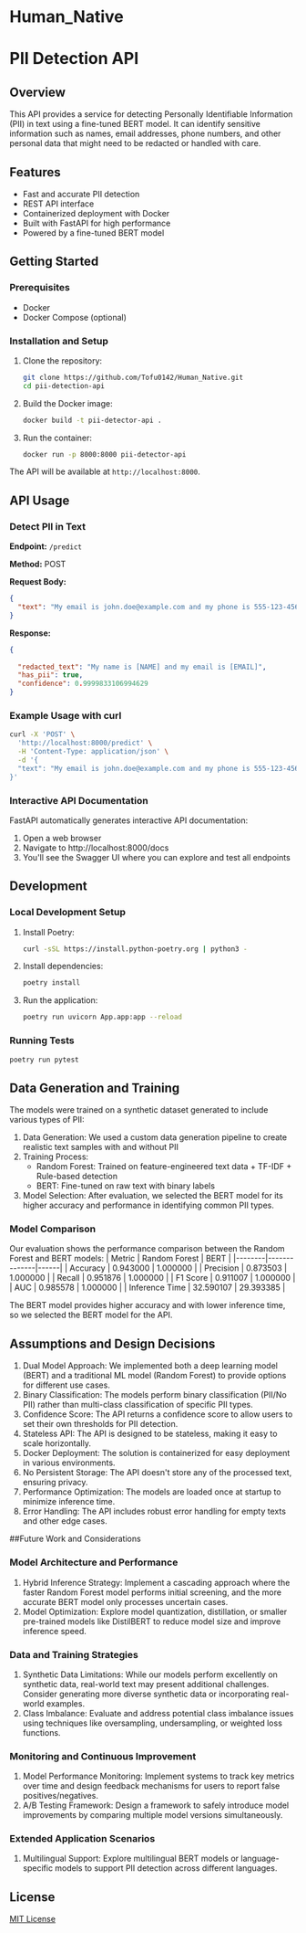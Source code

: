 # Human_Native

# PII Detection API

## Overview

This API provides a service for detecting Personally Identifiable Information (PII) in text using a fine-tuned BERT model. It can identify sensitive information such as names, email addresses, phone numbers, and other personal data that might need to be redacted or handled with care.

## Features

- Fast and accurate PII detection
- REST API interface
- Containerized deployment with Docker
- Built with FastAPI for high performance
- Powered by a fine-tuned BERT model

## Getting Started

### Prerequisites

- Docker
- Docker Compose (optional)

### Installation and Setup

1. Clone the repository:
   ```bash
   git clone https://github.com/Tofu0142/Human_Native.git
   cd pii-detection-api
   ```

2. Build the Docker image:
   ```bash
   docker build -t pii-detector-api .
   ```

3. Run the container:
   ```bash
   docker run -p 8000:8000 pii-detector-api
   ```

The API will be available at `http://localhost:8000`.

## API Usage

### Detect PII in Text

**Endpoint:** `/predict`

**Method:** POST

**Request Body:**
```json
{
  "text": "My email is john.doe@example.com and my phone is 555-123-4567"
}
```

**Response:**
```json
{
  
  "redacted_text": "My name is [NAME] and my email is [EMAIL]",
  "has_pii": true,
  "confidence": 0.9999833106994629
}
```

### Example Usage with curl

```bash
curl -X 'POST' \
  'http://localhost:8000/predict' \
  -H 'Content-Type: application/json' \
  -d '{
  "text": "My email is john.doe@example.com and my phone is 555-123-4567"
}'
```
### Interactive API Documentation
FastAPI automatically generates interactive API documentation:
1. Open a web browser
2. Navigate to http://localhost:8000/docs
3. You'll see the Swagger UI where you can explore and test all endpoints



## Development

### Local Development Setup

1. Install Poetry:
   ```bash
   curl -sSL https://install.python-poetry.org | python3 -
   ```

2. Install dependencies:
   ```bash
   poetry install
   ```

3. Run the application:
   ```bash
   poetry run uvicorn App.app:app --reload
   ```

### Running Tests

```bash
poetry run pytest
```

## Data Generation and Training
The models were trained on a synthetic dataset generated to include various types of PII:
1. Data Generation: We used a custom data generation pipeline to create realistic text samples with and without PII
2. Training Process:
    - Random Forest: Trained on feature-engineered text data + TF-IDF + Rule-based detection
    - BERT: Fine-tuned on raw text with binary labels
3. Model Selection:
    After evaluation, we selected the BERT model for its higher accuracy and performance in identifying common PII types.
### Model Comparison
Our evaluation shows the performance comparison between the Random Forest and BERT models:
| Metric | Random Forest | BERT |
|--------|--------------|------|
| Accuracy | 0.943000 | 1.000000 |
| Precision | 0.873503 | 1.000000 |
| Recall | 0.951876 | 1.000000 |
| F1 Score | 0.911007 | 1.000000 |
| AUC | 0.985578 | 1.000000 |
| Inference Time | 32.590107 | 29.393385 |

The BERT model provides higher accuracy and with lower inference time, so we selected the BERT model for the API.

## Assumptions and Design Decisions
1. Dual Model Approach: We implemented both a deep learning model (BERT) and a traditional ML model (Random Forest) to provide options for different use cases.
2. Binary Classification: The models perform binary classification (PII/No PII) rather than multi-class classification of specific PII types.
3. Confidence Score: The API returns a confidence score to allow users to set their own thresholds for PII detection.
4. Stateless API: The API is designed to be stateless, making it easy to scale horizontally.
5. Docker Deployment: The solution is containerized for easy deployment in various environments.
6. No Persistent Storage: The API doesn't store any of the processed text, ensuring privacy.
7. Performance Optimization: The models are loaded once at startup to minimize inference time.
8. Error Handling: The API includes robust error handling for empty texts and other edge cases. 

##Future Work and Considerations
### Model Architecture and Performance
1. Hybrid Inference Strategy: Implement a cascading approach where the faster Random Forest model performs initial screening, and the more accurate BERT model only processes uncertain cases.
2. Model Optimization: Explore model quantization, distillation, or smaller pre-trained models like DistilBERT to reduce model size and improve inference speed.
### Data and Training Strategies
1. Synthetic Data Limitations: While our models perform excellently on synthetic data, real-world text may present additional challenges. Consider generating more diverse synthetic data or incorporating real-world examples.
2. Class Imbalance: Evaluate and address potential class imbalance issues using techniques like oversampling, undersampling, or weighted loss functions.
### Monitoring and Continuous Improvement
1. Model Performance Monitoring: Implement systems to track key metrics over time and design feedback mechanisms for users to report false positives/negatives.
2. A/B Testing Framework: Design a framework to safely introduce model improvements by comparing multiple model versions simultaneously.
### Extended Application Scenarios
1. Multilingual Support: Explore multilingual BERT models or language-specific models to support PII detection across different languages.

## License

[MIT License](LICENSE)

